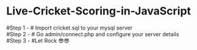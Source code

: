 # Live-Cricket-Scoring-in-JavaScript

#Step 1 - # Import cricket.sql to your mysql server \
#Step 2 - # Go admin/connect.php and configure your server details \
#Step 3 - #Let Rock 😎😎 
